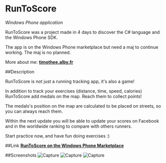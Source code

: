 RunToScore
==========
_Windows Phone application_

RunToScore was a project made in 4 days to discover the C# language and the Windows Phone SDK.

The app is on the Windows Phone marketplace but need a maj to continue working. The maj is no planned. 

More about me: [**timothee.alby.fr**](http://timothee.alby.fr)


##Description


RunToScore is not just a running tracking app, it's also a game!

In addition to track your exercises (distance, time, speed, calories) RunToScore add medals on the map. Reach them to collect points!

The medals's position on the map are calculated to be placed on streets, so you can always reach them.

Within the next update you will be able to update your scores on Facebook and in the worldwide ranking to compare with others runners.

Start practice now, and have fun doing exercises :)

##Link
[**RunToScore on the Windows Phone Marketplace**](http://www.windowsphone.com/en-us/store/app/runtoscore/ff5836de-9765-4562-baac-f31d545fd4f0)

##Screenshots
![Capture](http://cdn.marketplaceimages.windowsphone.com/v8/images/bad7e8ff-91a1-439d-8bb7-03780440376b?imageType=ws_screenshot_large&rotation=0)
![Capture](http://cdn.marketplaceimages.windowsphone.com/v8/images/e1d7e23d-8b26-4b37-afaf-5f6f3ded6737?imageType=ws_screenshot_large&rotation=0)
![Capture](http://cdn.marketplaceimages.windowsphone.com/v8/images/f0d8535e-e565-49c0-8d97-5590eefbb73d?imageType=ws_screenshot_large&rotation=0)

